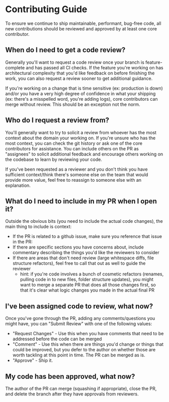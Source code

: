# Contributing Guide

To ensure we continue to ship maintainable, performant, bug-free code, all new contributions should be reviewed and approved by at least one core contributor.

## When do I need to get a code review?

Generally you'll want to request a code review once your branch is feature-complete and has passed all CI checks. If the feature you're working on has architectural complexity that you'd like feedback on before finishing the work, you can also request a review sooner to get additional guidance.

If you're working on a change that is time sensitive (ex: production is down) and/or you have a very high degree of confidence in what your shipping (ex: there's a misspelled word, you're adding logs), core contributors can merge without review. This should be an exception not the norm.

## Who do I request a review from?

You'll generally want to try to solicit a review from whoever has the most context about the domain your working on. If you're unsure who has the most context, you can check the git history or ask one of the core contributors for assistance. You can include others on the PR as "assignees" to solicit additional feedback and encourage others working on the codebase to learn by reviewing your code.

If you've been requested as a reviewer and you don't think you have sufficient context/think there's someone else on the team that would provide more value, feel free to reassign to someone else with an explanation.

## What do I need to include in my PR when I open it?

Outside the obvious bits (you need to include the actual code changes), the main thing to include is context:

- If the PR is related to a github issue, make sure you reference that issue in the PR:
- If there are specific sections you have concerns about, include commentary describing the things you'd like the reviewers to consider
- If there are areas that don't need review (large whitespace diffs, file structure refactors), feel free to call that out as well to guide the reviewer
  - hint: if you're code involves a bunch of cosmetic refactors (renames, pulling code in to new files, folder structure updates), you might want to merge a separate PR that does all those changes first, so that it's clear what logic changes you made in the actual final PR

## I've been assigned code to review, what now?

Once you've gone through the PR, adding any comments/questions you might have, you can "Submit Review" with one of the following values:

- "Request Changes" - Use this when you have comments that need to be addressed before the code can be merged
- "Comment" - Use this when there are things you'd change or things that could be improved, but you defer to the author on whether those are worth tackling at this point in time. The PR can be merged as is.
- "Approve" - Ship it.

## My code has been approved, what now?

The author of the PR can merge (squashing if appropriate), close the PR, and delete the branch after they have approvals from reviewers.
